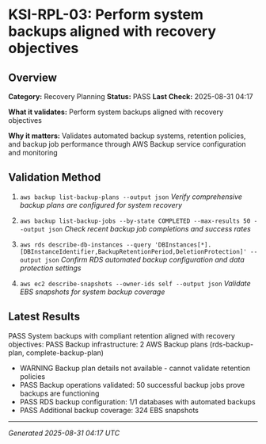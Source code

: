 # KSI-RPL-03: Perform system backups aligned with recovery objectives

## Overview

**Category:** Recovery Planning
**Status:** PASS
**Last Check:** 2025-08-31 04:17

**What it validates:** Perform system backups aligned with recovery objectives

**Why it matters:** Validates automated backup systems, retention policies, and backup job performance through AWS Backup service configuration and monitoring

## Validation Method

1. `aws backup list-backup-plans --output json`
   *Verify comprehensive backup plans are configured for system recovery*

2. `aws backup list-backup-jobs --by-state COMPLETED --max-results 50 --output json`
   *Check recent backup job completions and success rates*

3. `aws rds describe-db-instances --query 'DBInstances[*].[DBInstanceIdentifier,BackupRetentionPeriod,DeletionProtection]' --output json`
   *Confirm RDS automated backup configuration and data protection settings*

4. `aws ec2 describe-snapshots --owner-ids self --output json`
   *Validate EBS snapshots for system backup coverage*

## Latest Results

PASS System backups with compliant retention aligned with recovery objectives: PASS Backup infrastructure: 2 AWS Backup plans (rds-backup-plan, complete-backup-plan)
- WARNING Backup plan details not available - cannot validate retention policies
- PASS Backup operations validated: 50 successful backup jobs prove backups are functioning
- PASS RDS backup configuration: 1/1 databases with automated backups
- PASS Additional backup coverage: 324 EBS snapshots

---
*Generated 2025-08-31 04:17 UTC*